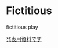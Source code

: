 Fictitious
==========

fictitious play

[発表用資料です](https://docs.google.com/viewer?url=https://github.com/yskmurakami/fictitious/blob/master/matchingpennies_plot.pdf?raw=true)